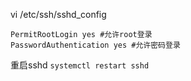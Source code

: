 vi /etc/ssh/sshd_config

```shell
PermitRootLogin yes #允许root登录
PasswordAuthentication yes #允许密码登录
```

重启sshd
`systemctl restart sshd`
